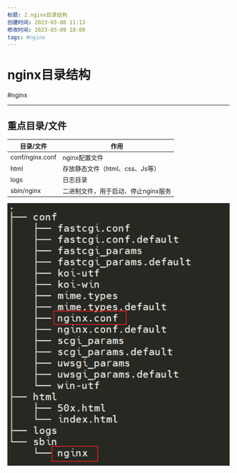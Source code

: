 ```yaml
---
标题: 2.nginx目录结构
创建时间: 2023-03-08 11:13
修改时间: 2023-03-09 18:09
tags: #nginx
---
```


# nginx目录结构
#nginx 

---
## 重点目录/文件
|目录/文件|作用|
|--|--|
|conf/nginx.conf|    nginx配置文件|
|html     |   存放静态文件（html、css、Js等）|
|logs   |     日志目录|
|sbin/nginx | 二进制文件，用于启动、停止nginx服务|

![Pasted image 20220929210339](attachments/Pasted%20image%2020220929210339.png)